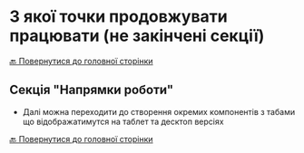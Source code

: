 # З якої точки продовжувати працювати (не закінчені секції)

[🔙 Повернутися до головної сторінки](README.md)

## Секція "Напрямки роботи"

- Далі можна переходити до створення окремих компонентів з табами що відображатимутся на таблет та десктоп версіях

[🔙 Повернутися до головної сторінки](README.md)
